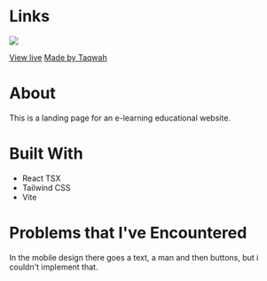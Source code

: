 # Links

![](chrome_59KonrXwLr.png)

[View live]()
[Made by Taqwah](https://www.figma.com/community/file/1106419083809244171)

# About

This is a landing page for an e-learning educational website.

# Built With

- React TSX
- Tailwind CSS
- Vite

# Problems that I've Encountered

In the mobile design there goes a text, a man and then buttons, but i couldn't implement that.
